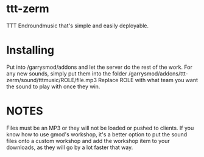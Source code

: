 # ttt-zerm
 TTT Endroundmusic that's simple and easily deployable.

# Installing
Put into /garrysmod/addons and let the server do the rest of the work.
For any new sounds, simply put them into the folder /garrysmod/addons/ttt-zerm/sound/tttmusic/ROLE/file.mp3
Replace ROLE with what team you want the sound to play with once they win.

# NOTES
Files must be an MP3 or they will not be loaded or pushed to clients.
If you know how to use gmod's workshop, it's a better option to put the sound files onto a custom workshop and add the workshop item to your downloads, as they will go by a lot faster that way.
